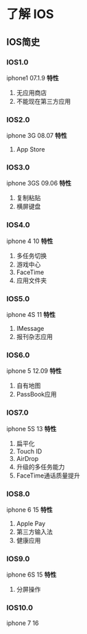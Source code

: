 # 了解 IOS

## IOS简史

### IOS1.0
iphone1 07.1.9
**特性**
1. 无应用商店
2. 不能现在第三方应用

### IOS2.0
iphone 3G 08.07
**特性**
1. App Store

### IOS3.0
iphone 3GS 09.06
**特性**
1. 复制粘贴
2. 横屏键盘

### IOS4.0
iphone 4 10
**特性**
1. 多任务切换
2. 游戏中心
3. FaceTime
4. 应用文件夹

### IOS5.0
iphone 4S 11
**特性**
1. IMessage
2. 报刊杂志应用

### IOS6.0
iphone 5 12.09
**特性**
1. 自有地图
2. PassBook应用

### IOS7.0
iphone 5S 13
**特性**
1. 扁平化
2. Touch ID
3. AirDrop
4. 升级的多任务能力
5. FaceTime通话质量提升
### IOS8.0
iphone 6 15
**特性**
1. Apple Pay
2. 第三方输入法
3. 健康应用
### IOS9.0
iphone 6S 15
**特性**
1. 分屏操作
### IOS10.0
iphone 7 16






